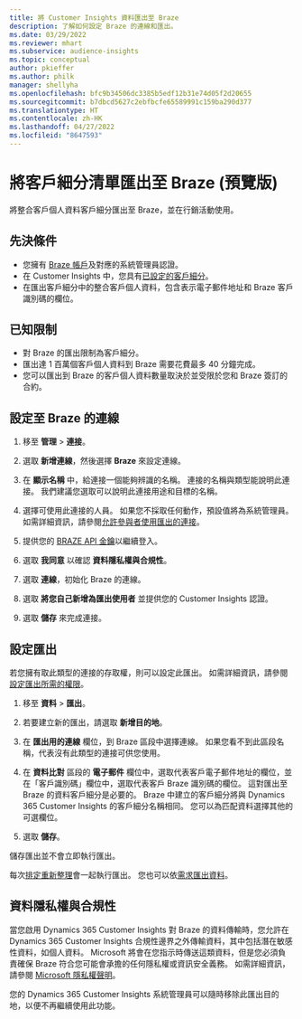 ```yaml
---
title: 將 Customer Insights 資料匯出至 Braze
description: 了解如何設定 Braze 的連線和匯出。
ms.date: 03/29/2022
ms.reviewer: mhart
ms.subservice: audience-insights
ms.topic: conceptual
author: pkieffer
ms.author: philk
manager: shellyha
ms.openlocfilehash: bfc9b34506dc3385b5edf12b31e74d05f2d20655
ms.sourcegitcommit: b7dbcd5627c2ebfbcfe65589991c159ba290d377
ms.translationtype: HT
ms.contentlocale: zh-HK
ms.lasthandoff: 04/27/2022
ms.locfileid: "8647593"
---
```

# <a name="export-segment-lists-to-braze-preview"></a>將客戶細分清單匯出至 Braze (預覽版)

將整合客戶個人資料客戶細分匯出至 Braze，並在行銷活動使用。

## <a name="prerequisites"></a>先決條件

-   您擁有 [Braze 帳戶](https://www.braze.com/)及對應的系統管理員認證。
-   在 Customer Insights 中，您具有[已設定的客戶細分](segments.md)。
-   在匯出客戶細分中的整合客戶個人資料，包含表示電子郵件地址和 Braze 客戶識別碼的欄位。 

## <a name="known-limitations"></a>已知限制

- 對 Braze 的匯出限制為客戶細分。
- 匯出達 1 百萬個客戶個人資料到 Braze 需要花費最多 40 分鐘完成。 
- 您可以匯出到 Braze 的客戶個人資料數量取決於並受限於您和 Braze 簽訂的合約。

## <a name="set-up-connection-to-braze"></a>設定至 Braze 的連線

1. 移至 **管理** > **連接**。

1. 選取 **新增連線**，然後選擇 **Braze** 來設定連線。

1. 在 **顯示名稱** 中，給連接一個能夠辨識的名稱。 連接的名稱與類型能說明此連接。 我們建議您選取可以說明此連接用途和目標的名稱。

1. 選擇可使用此連接的人員。 如果您不採取任何動作，預設值將為系統管理員。 如需詳細資訊，請參閱[允許參與者使用匯出的連接](connections.md#allow-contributors-to-use-a-connection-for-exports)。

1. 提供您的 [BRAZE API 金鑰](https://www.braze.com/docs/api/basics/)以繼續登入。 

1. 選取 **我同意** 以確認 **資料隱私權與合規性**。

1. 選取 **連線**，初始化 Braze 的連線。

1. 選取 **將您自己新增為匯出使用者** 並提供您的 Customer Insights 認證。

1. 選取 **儲存** 來完成連接。

## <a name="configure-an-export"></a>設定匯出

若您擁有取此類型的連接的存取權，則可以設定此匯出。 如需詳細資訊，請參閱[設定匯出所需的權限](export-destinations.md#set-up-a-new-export)。

1. 移至 **資料** > **匯出**。

1. 若要建立新的匯出，請選取 **新增目的地**。

1. 在 **匯出用的連線** 欄位，到 Braze 區段中選擇連線。 如果您看不到此區段名稱，代表沒有此類型的連接可供您使用。  

3. 在 **資料比對** 區段的 **電子郵件** 欄位中，選取代表客戶電子郵件地址的欄位，並在「客戶識別碼」欄位中，選取代表客戶 Braze 識別碼的欄位。 這對匯出至 Braze 的資料客戶細分是必要的。 Braze 中建立的客戶細分將與 Dynamics 365 Customer Insights 的客戶細分名稱相同。 您可以為匹配資料選擇其他的可選欄位。 

1. 選取 **儲存**。

儲存匯出並不會立即執行匯出。

每次[排定重新整理](system.md#schedule-tab)會一起執行匯出。 您也可以依[需求匯出資料](export-destinations.md#run-exports-on-demand)。 


## <a name="data-privacy-and-compliance"></a>資料隱私權與合規性

當您啟用 Dynamics 365 Customer Insights 對 Braze 的資料傳輸時，您允許在 Dynamics 365 Customer Insights 合規性邊界之外傳輸資料，其中包括潛在敏感性資料，如個人資料。 Microsoft 將會在您指示時傳送這類資料，但是您必須負責確保 Braze 符合您可能會承擔的任何隱私權或資訊安全義務。 如需詳細資訊，請參閱 [Microsoft 隱私權聲明](https://go.microsoft.com/fwlink/?linkid=396732)。

您的 Dynamics 365 Customer Insights 系統管理員可以隨時移除此匯出目的地，以便不再繼續使用此功能。
